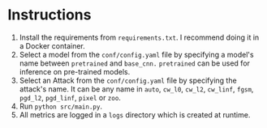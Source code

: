 # Instructions
1. Install the requirements from `requirements.txt`. I recommend doing it in a Docker container.
2. Select a model from the `conf/config.yaml` file by specifying a model's name between `pretrained` and `base_cnn.` `pretrained` can be used for inference on pre-trained models. 
3. Select an Attack from the `conf/config.yaml` file by specifying the attack's name. It can be any name in `auto`, `cw_l0`, `cw_l2`, `cw_linf`, `fgsm`, `pgd_l2`, `pgd_linf`, `pixel` or `zoo`.
4. Run `python src/main.py`.
5. All metrics are logged in a `logs` directory which is created at runtime.
